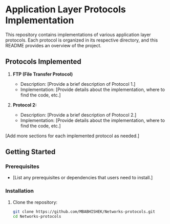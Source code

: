 # Application Layer Protocols Implementation

This repository contains implementations of various application layer protocols. Each protocol is organized in its respective directory, and this README provides an overview of the project.

## Protocols Implemented

1. **FTP (File Transfer Protocol)**
   - Description: [Provide a brief description of Protocol 1.]
   - Implementation: [Provide details about the implementation, where to find the code, etc.]

2. **Protocol 2:**
   - Description: [Provide a brief description of Protocol 2.]
   - Implementation: [Provide details about the implementation, where to find the code, etc.]

[Add more sections for each implemented protocol as needed.]

## Getting Started

### Prerequisites

- [List any prerequisites or dependencies that users need to install.]

### Installation

1. Clone the repository:

   ```bash
   git clone https://github.com/MBABHISHEK/Networks-protocols.git
   cd Networks-protocols
